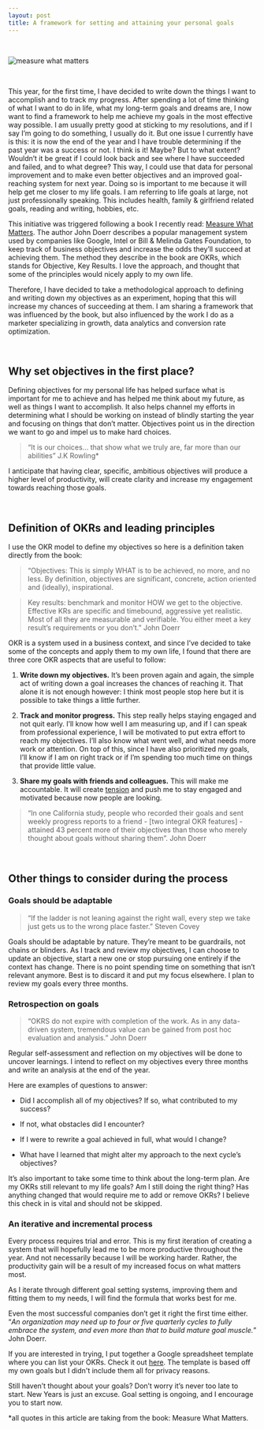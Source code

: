 ```yaml
---
layout: post
title: A framework for setting and attaining your personal goals 
---
```


<br />

![measure what matters](https://julienbeaulieu.github.io/public/measure-what-matters.PNG)

<br />

This year, for the first time, I have decided to write down the things I want to accomplish and to track my progress. After spending a lot of time thinking of what I want to do in life, what my long-term goals and dreams are, I now want to find a framework to help me achieve my goals in the most effective way possible. I am usually pretty good at sticking to my resolutions, and if I say I’m going to do something, I usually do it. But one issue I currently have is this: it is now the end of the year and I have trouble determining if the past year was a success or not. I think is it! Maybe? But to what extent? Wouldn’t it be great if I could look back and see where I have succeeded and failed, and to what degree? This way, I could use that data for personal improvement and to make even better objectives and an improved goal-reaching system for next year. Doing so is important to me because it will help get me closer to my life goals. I am referring to life goals at large, not just professionally speaking. This includes health, family & girlfriend related goals, reading and writing, hobbies, etc.  

This initiative was triggered following a book I recently read: <a href="https://www.amazon.com/Measure-What-Matters-Google-Foundation/dp/0525536221">Measure What Matters</a>. The author John Doerr describes a popular management system used by companies like Google, Intel or Bill & Melinda Gates Foundation, to keep track of business objectives and increase the odds they’ll succeed at achieving them. The method they describe in the book are OKRs, which stands for Objective, Key Results. I love the approach, and thought that some of the principles would nicely apply to my own life.   

Therefore, I have decided to take a methodological approach to defining and writing down my objectives as an experiment, hoping that this will increase my chances of succeeding at them. I am sharing a framework that was influenced by the book, but also influenced by the work I do as a marketer specializing in growth, data analytics and conversion rate optimization.  

<br />

## Why set objectives in the first place?  

Defining objectives for my personal life has helped surface what is important for me to achieve and has helped me think about my future, as well as things I want to accomplish. It also helps channel my efforts in determining what I should be working on instead of blindly starting the year and focusing on things that don’t matter. Objectives point us in the direction we want to go and impel us to make hard choices.  

> “It is our choices... that show what we truly are, far more than our abilities” J.K Rowling* 

I anticipate that having clear, specific, ambitious objectives will produce a higher level of productivity, will create clarity and increase my engagement towards reaching those goals. 

<br />

## Definition of OKRs and leading principles 

I use the OKR model to define my objectives so here is a definition taken directly from the book: 

> “Objectives: This is simply WHAT is to be achieved, no more, and no less. By definition, objectives are significant, concrete, action oriented and (ideally), inspirational. 

> Key results: benchmark and monitor HOW we get to the objective. Effective KRs are specific and timebound, aggressive yet realistic. Most of all they are measurable and verifiable. You either meet a key result’s requirements or you don’t.” John Doerr 

OKR is a system used in a business context, and since I’ve decided to take some of the concepts and apply them to my own life, I found that there are three core OKR aspects that are useful to follow:  

1. <b>Write down my objectives.</b> It’s been proven again and again, the simple act of writing down a goal increases the chances of reaching it. That alone it is not enough however: I think most people stop here but it is possible to take things a little further.  

2. <b>Track and monitor progress.</b> This step really helps staying engaged and not quit early. I’ll know how well I am measuring up, and if I can speak from professional experience, I will be motivated to put extra effort to reach my objectives. I’ll also know what went well, and what needs more work or attention. On top of this, since I have also prioritized my goals, I’ll know if I am on right track or if I’m spending too much time on things that provide little value. 

3. <b>Share my goals with friends and colleagues.</b> This will make me accountable. It will create <a href="https://seths.blog/2017/05/tension-vs-fear/">tension</a> and push me to stay engaged and motivated because now people are looking.  

> “In one California study, people who recorded their goals and sent weekly progress reports to a friend - [two integral OKR features] - attained 43 percent more of their objectives than those who merely thought about goals without sharing them”. John Doerr 

<br />

## Other things to consider during the process 

### Goals should be adaptable 

> “If the ladder is not leaning against the right wall, every step we take just gets us to the wrong place faster.” Steven Covey 

Goals should be adaptable by nature. They’re meant to be guardrails, not chains or blinders. As I track and review my objectives, I can choose to update an objective, start a new one or stop pursuing one entirely if the context has change. There is no point spending time on something that isn’t relevant anymore. Best is to discard it and put my focus elsewhere. I plan to review my goals every three months.

### Retrospection on goals 

> “OKRS do not expire with completion of the work. As in any data-driven system, tremendous value can be gained from post hoc evaluation and analysis.” John Doerr 

Regular self-assessment and reflection on my objectives will be done to uncover learnings. I intend to reflect on my objectives every three months and write an analysis at the end of the year.   

Here are examples of questions to answer:  
- Did I accomplish all of my objectives? If so, what contributed to my success?  

- If not, what obstacles did I encounter?  

- If I were to rewrite a goal achieved in full, what would I change?  

- What have I learned that might alter my approach to the next cycle’s objectives? 

It’s also important to take some time to think about the long-term plan. Are my OKRs still relevant to my life goals? Am I still doing the right thing? Has anything changed that would require me to add or remove OKRs? I believe this check in is vital and should not be skipped.   

### An iterative and incremental process 

Every process requires trial and error. This is my first iteration of creating a system that will hopefully lead me to be more productive throughout the year. And not necessarily because I will be working harder. Rather, the productivity gain will be a result of my increased focus on what matters most. 

As I iterate through different goal setting systems, improving them and fitting them to my needs, I will find the formula that works best for me.  

Even the most successful companies don’t get it right the first time either. “<i>An organization may need up to four or five quarterly cycles to fully embrace the system, and even more than that to build mature goal muscle.</i>” John Doerr.  

If you are interested in trying, I put together a Google spreadsheet template where you can list your OKRs. Check it out <a href="https://docs.google.com/spreadsheets/d/1KUPTNNB78ZOrR8OyTC5EirrOW_6yJZvSyfYzZhFGnMs/edit?usp=sharing">here</a>. The template is based off my own goals but I didn't include them all for privacy reasons.   

Still haven’t thought about your goals? Don’t worry it’s never too late to start. New Years is just an excuse. Goal setting is ongoing, and I encourage you to start now.  

 
*all quotes in this article are taking from the book: Measure What Matters. 
